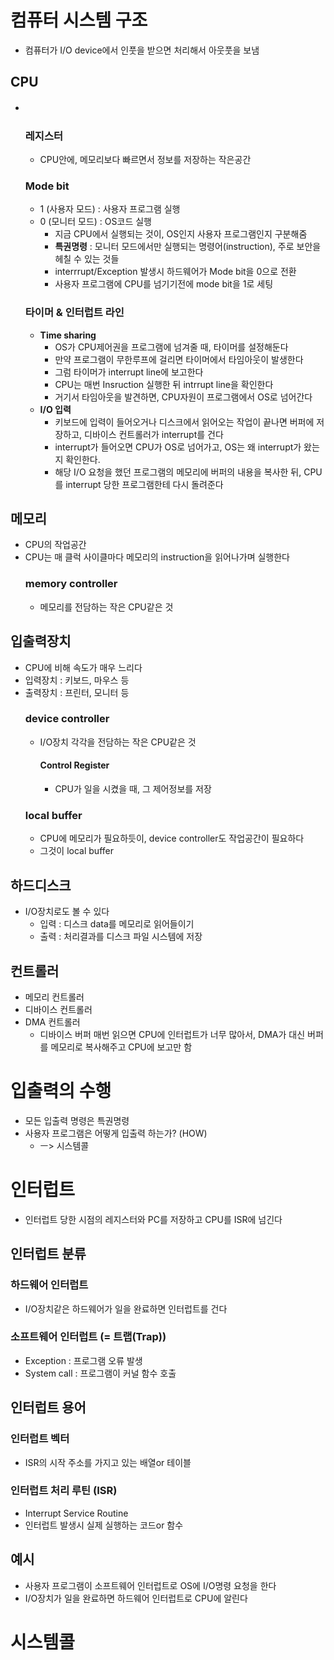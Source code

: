 # 컴퓨터 시스템 구조
- 컴퓨터가 I/O device에서 인풋을 받으면 처리해서 아웃풋을 보냄
## CPU
- 　
  ### 레지스터
  - CPU안에, 메모리보다 빠르면서 정보를 저장하는 작은공간
  ### Mode bit
  - 1 (사용자 모드) : 사용자 프로그램 실행
  - 0 (모니터 모드) : OS코드 실행
    - 지금 CPU에서 실행되는 것이, OS인지 사용자 프로그램인지 구분해줌
    - **특권명령** : 모니터 모드에서만 실행되는 명령어(instruction), 주로 보안을 헤칠 수 있는 것들
    - interrrupt/Exception 발생시 하드웨어가 Mode bit을 0으로 전환
    - 사용자 프로그램에 CPU를 넘기기전에 mode bit을 1로 세팅
  ### 타이머 & 인터럽트 라인
  - **Time sharing**
    - OS가 CPU제어권을 프로그램에 넘겨줄 때, 타이머를 설정해둔다
    - 만약 프로그램이 무한루프에 걸리면 타이머에서 타임아웃이 발생한다
    - 그럼 타이머가 interrupt line에 보고한다
    - CPU는 매번 Insruction 실행한 뒤 intrrupt line을 확인한다
    - 거기서 타임아웃을 발견하면, CPU자원이 프로그램에서 OS로 넘어간다
  - **I/O 입력**
    - 키보드에 입력이 들어오거나 디스크에서 읽어오는 작업이 끝나면 버퍼에 저장하고, 디바이스 컨트롤러가 interrupt를 건다
    - interrupt가 들어오면 CPU가 OS로 넘어가고, OS는 왜 interrupt가 왔는지 확인한다.
    - 해당 I/O 요청을 했던 프로그램의 메모리에 버퍼의 내용을 복사한 뒤, CPU를 interrupt 당한 프로그램한테 다시 돌려준다
## 메모리
- CPU의 작업공간
- CPU는 매 클럭 사이클마다 메모리의 instruction을 읽어나가며 실행한다
  ### memory controller
  - 메모리를 전담하는 작은 CPU같은 것
## 입출력장치
- CPU에 비해 속도가 매우 느리다
- 입력장치 : 키보드, 마우스 등
- 출력장치 : 프린터, 모니터 등
  ### device controller
  - I/O장치 각각을 전담하는 작은 CPU같은 것
    #### Control Register
    - CPU가 일을 시켰을 때, 그 제어정보를 저장
  ### local buffer
  - CPU에 메모리가 필요하듯이, device controller도 작업공간이 필요하다
  - 그것이 local buffer
## 하드디스크
- I/O장치로도 볼 수 있다
  - 입력 : 디스크 data를 메모리로 읽어들이기
  - 출력 : 처리결과를 디스크 파일 시스템에 저장
## 컨트롤러
- 메모리 컨트롤러
- 디바이스 컨트롤러
- DMA 컨트롤러
  - 디바이스 버퍼 매번 읽으면 CPU에 인터럽트가 너무 많아서, DMA가 대신 버퍼를 메모리로 복사해주고 CPU에 보고만 함
# 입출력의 수행
 - 모든 입출력 명령은 특권명령
 - 사용자 프로그램은 어떻게 입출력 하는가? (HOW)
   - ㅡ> 시스템콜
# 인터럽트
- 인터럽트 당한 시점의 레지스터와 PC를 저장하고 CPU를 ISR에 넘긴다
## 인터럽트 분류
  ### 하드웨어 인터럽트
  - I/O장치같은 하드웨어가 일을 완료하면 인터럽트를 건다
  ### 소프트웨어 인터럽트 (= 트랩(Trap))
  - Exception : 프로그램 오류 발생
  - System call : 프로그램이 커널 함수 호출
## 인터럽트 용어
  ### 인터럽트 벡터
  - ISR의 시작 주소를 가지고 있는 배열or 테이블
  ### 인터럽트 처리 루틴 (ISR)
  - Interrupt Service Routine
  - 인터럽트 발생시 실제 실행하는 코드or 함수
## 예시
- 사용자 프로그램이 소프트웨어 인터럽트로 OS에 I/O명령 요청을 한다
- I/O장치가 일을 완료하면 하드웨어 인터럽트로 CPU에 알린다
# 시스템콜
